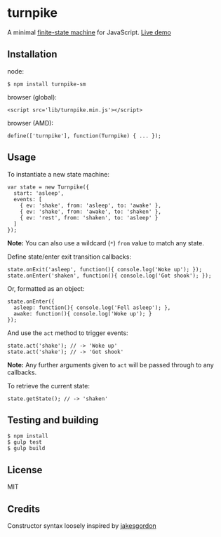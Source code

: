 # turnpike

A minimal [finite-state machine](https://en.wikipedia.org/wiki/Finite-state_machine) for JavaScript. [Live demo](http://jsfiddle.net/k2GH4/)

## Installation

node:

    $ npm install turnpike-sm

browser (global):

    <script src='lib/turnpike.min.js'></script>

browser (AMD):

    define(['turnpike'], function(Turnpike) { ... });

## Usage

To instantiate a new state machine:

    var state = new Turnpike({
      start: 'asleep',
      events: [
        { ev: 'shake', from: 'asleep', to: 'awake' },
        { ev: 'shake', from: 'awake', to: 'shaken' },
        { ev: 'rest', from: 'shaken', to: 'asleep' }
      ]
    });

**Note:** You can also use a wildcard (`*`) `from` value to match any state.

Define state/enter exit transition callbacks:

    state.onExit('asleep', function(){ console.log('Woke up'); });
    state.onEnter('shaken', function(){ console.log('Got shook'); });

Or, formatted as an object:

    state.onEnter({
      asleep: function(){ console.log('Fell asleep'); },
      awake: function(){ console.log('Woke up'); }
    });

And use the `act` method to trigger events:

    state.act('shake'); // -> 'Woke up'
    state.act('shake'); // -> 'Got shook'

**Note:** Any further arguments given to `act` will be passed through to any callbacks.

To retrieve the current state:

    state.getState(); // -> 'shaken'

## Testing and building

    $ npm install
    $ gulp test
    $ gulp build

## License

MIT

## Credits

Constructor syntax loosely inspired by [jakesgordon](https://github.com/jakesgordon/javascript-state-machine)
